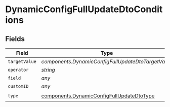 # DynamicConfigFullUpdateDtoConditions


## Fields

| Field                                                                                                  | Type                                                                                                   | Required                                                                                               | Description                                                                                            |
| ------------------------------------------------------------------------------------------------------ | ------------------------------------------------------------------------------------------------------ | ------------------------------------------------------------------------------------------------------ | ------------------------------------------------------------------------------------------------------ |
| `targetValue`                                                                                          | *components.DynamicConfigFullUpdateDtoTargetValue*                                                     | :heavy_minus_sign:                                                                                     | N/A                                                                                                    |
| `operator`                                                                                             | *string*                                                                                               | :heavy_minus_sign:                                                                                     | N/A                                                                                                    |
| `field`                                                                                                | *any*                                                                                                  | :heavy_minus_sign:                                                                                     | N/A                                                                                                    |
| `customID`                                                                                             | *any*                                                                                                  | :heavy_minus_sign:                                                                                     | N/A                                                                                                    |
| `type`                                                                                                 | [components.DynamicConfigFullUpdateDtoType](../../models/components/dynamicconfigfullupdatedtotype.md) | :heavy_check_mark:                                                                                     | N/A                                                                                                    |